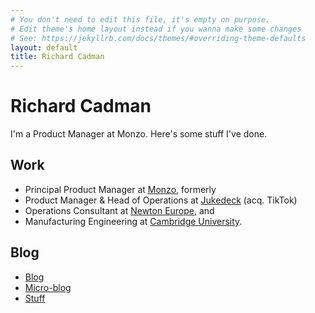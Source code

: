 ```yaml
---
# You don't need to edit this file, it's empty on purpose.
# Edit theme's home layout instead if you wanna make some changes
# See: https://jekyllrb.com/docs/themes/#overriding-theme-defaults
layout: default
title: Richard Cadman
---
```


# Richard Cadman

I'm a Product Manager at Monzo. Here's some stuff I've done.

## Work

- Principal Product Manager at [Monzo](http://www.monzo.com), formerly
- Product Manager & Head of Operations at [Jukedeck](http://jukedeck.com/) (acq. TikTok)
- Operations Consultant at [Newton Europe](https://www.newtoneurope.com/), and
- Manufacturing Engineering at [Cambridge University](http://www.ifm.eng.cam.ac.uk/education/met/).


## Blog

- [Blog](/blog.html)
- [Micro-blog](http://rcdmn.tumblr.com)
- [Stuff](/stuff.html)
